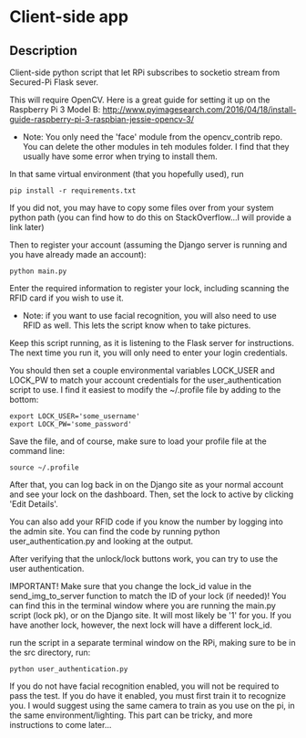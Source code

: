 # Client-side app

## Description
Client-side python script that let RPi subscribes to socketio stream from Secured-Pi Flask sever.

This will require OpenCV.  Here is a great guide for setting it up on the
Raspberry Pi 3 Model B:
http://www.pyimagesearch.com/2016/04/18/install-guide-raspberry-pi-3-raspbian-jessie-opencv-3/

- Note:  You only need the 'face' module from the opencv_contrib repo.  You can delete the other
modules in teh modules folder.  I find that they usually have some error when trying to install
them.

In that same virtual environment (that you hopefully used), run
```
pip install -r requirements.txt
```

If you did not, you may have to copy some files over from your system python path
(you can find how to do this on StackOverflow...I will provide a link later)

Then to register your account (assuming the Django server is running and
you have already made an account):
```
python main.py
```

Enter the required information to register your lock, including scanning the RFID card
if you wish to use it.
- Note:  if you want to use facial recognition, you will also need
to use RFID as well.  This lets the script know when to take pictures.

Keep this script running, as it is listening to the Flask server for instructions.
The next time you run it, you will only need to enter your login credentials.

You should then set a couple environmental variables LOCK_USER and LOCK_PW to match
your account credentials for the user_authentication script to use.  I find it easiest
to modify the ~/.profile file by adding to the bottom:
```
export LOCK_USER='some_username'
export LOCK_PW='some_password'
```

Save the file, and of course, make sure to load your profile file at the command line:

```
source ~/.profile
```

After that, you can log back in on the Django site as your normal account and
see your lock on the dashboard.  Then, set the lock to active by clicking
'Edit Details'.

You can also add your RFID code if you know the number by logging into the admin site.
You can find the code by running python user_authentication.py and looking at the output.

After verifying that the unlock/lock buttons work, you can try to use the
user authentication.

IMPORTANT!  Make sure that you change the lock_id value in the send_img_to_server
function to match the ID of your lock (if needed)!  You can find this in the terminal window where
you are running the main.py script (lock pk), or on the Django site.  It will most
likely be '1' for you.  If you have another lock, however, the next lock will have
a different lock_id.

run the script in a separate terminal window on the RPi, making sure to be in the
src directory, run:

```
python user_authentication.py
```

If you do not have facial recognition enabled, you will not be required to pass
the test.  If you do have it enabled, you must first train it to recognize you.
I would suggest using the same camera to train as you use on the pi, in the same
environment/lighting.  This part can be tricky, and more instructions to come later...


